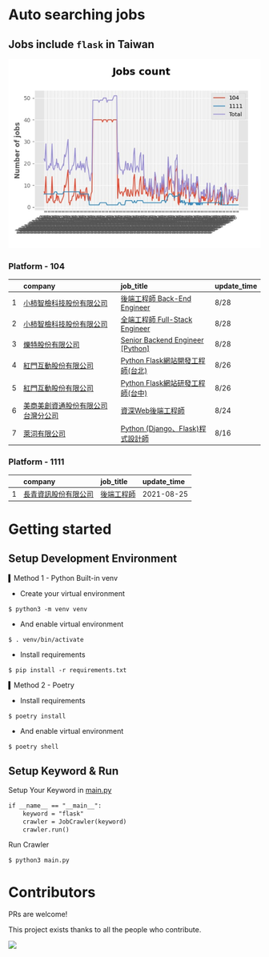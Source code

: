 # Auto searching jobs

## Jobs include `flask` in Taiwan 

 ![image](./doc/plot_img.jpg)


### Platform - 104


|    | company                                                                                     | job_title                                                                                   | update_time   |
|---:|:--------------------------------------------------------------------------------------------|:--------------------------------------------------------------------------------------------|:--------------|
|  1 | [小柿智檢科技股份有限公司](https://www.104.com.tw/company/1a2x6bl77l?jobsource=2018indexpoc)            | [後端工程師 Back-End Engineer](https://www.104.com.tw/job/71bmd?jobsource=2018indexpoc)          | 8/28          |
|  2 | [小柿智檢科技股份有限公司](https://www.104.com.tw/company/1a2x6bl77l?jobsource=2018indexpoc)            | [全端工程師 Full-Stack Engineer](https://www.104.com.tw/job/71bmz?jobsource=2018indexpoc)        | 8/28          |
|  3 | [爍特股份有限公司](https://www.104.com.tw/company/1a2x6blq2r?jobsource=2018indexpoc)                | [Senior Backend Engineer [Python]](https://www.104.com.tw/job/7d9op?jobsource=2018indexpoc) | 8/28          |
|  4 | [紅門互動股份有限公司](https://www.104.com.tw/company/oh4m67k?jobsource=jolist_d_relevance)           | [Python Flask網站開發工程師(台北)](https://www.104.com.tw/job/6xtfl?jobsource=jolist_d_relevance)    | 8/26          |
|  5 | [紅門互動股份有限公司](https://www.104.com.tw/company/oh4m67k?jobsource=jolist_d_relevance)           | [Python Flask網站研發工程師(台中)](https://www.104.com.tw/job/6kf9h?jobsource=jolist_d_relevance)    | 8/26          |
|  6 | [美商美創資通股份有限公司台灣分公司](https://www.104.com.tw/company/1a2x6bjdsb?jobsource=jolist_d_relevance) | [資深Web後端工程師](https://www.104.com.tw/job/6y6f0?jobsource=jolist_d_relevance)                 | 8/24          |
|  7 | [萊泀有限公司](https://www.104.com.tw/company/1a2x6blg3t?jobsource=jolist_d_relevance)            | [Python (Django、Flask)程式設計師](https://www.104.com.tw/job/7cs5e?jobsource=jolist_d_relevance) | 8/16          |

### Platform - 1111


|    | company                                              | job_title                                      | update_time   |
|---:|:-----------------------------------------------------|:-----------------------------------------------|:--------------|
|  1 | [長青資訊股份有限公司](https://www.1111.com.tw/corp/71694811/) | [後端工程師](https://www.1111.com.tw/job/85012186/) | 2021-08-25    |



# Getting started
## Setup Development Environment
▍Method 1 - Python Built-in venv

- Create your virtual environment
```
$ python3 -m venv venv
```
- And enable virtual environment
```
$ . venv/bin/activate
```
- Install requirements
```
$ pip install -r requirements.txt 
```

▍Method 2 - Poetry
- Install requirements
```
$ poetry install
```
- And enable virtual environment
```
$ poetry shell
```

## Setup Keyword & Run

Setup Your Keyword in [main.py](./main.py#L88)
```
if __name__ == "__main__":
    keyword = "flask"
    crawler = JobCrawler(keyword)
    crawler.run()
```

Run Crawler
```
$ python3 main.py
```

# Contributors
PRs are welcome!

This project exists thanks to all the people who contribute.

<a href="https://github.com/hsuanchi/auto-search-flask-job/graphs/contributors">
  <img src="https://contrib.rocks/image?repo=hsuanchi/auto-search-flask-job"/>
</a>
